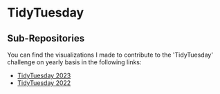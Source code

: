 # TidyTuesday

## Sub-Repositories

You can find the visualizations I made to contribute to the 'TidyTuesday' challenge on yearly basis in the following links: 

- [TidyTuesday 2023](2023)
- [TidyTuesday 2022](2022)
